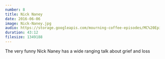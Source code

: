 ```yaml
---
number: 8
title: Nick Naney
date: 2016-06-06
image: Nick-Naney.jpg
audio: https://storage.googleapis.com/mourning-coffee-episodes/MC%20Episiode%207%20-%20Nick%20Naney.mp3
duration: 43:12
filesize: 1349188
---
```

The very funny Nick Naney has a wide ranging talk about grief and loss
